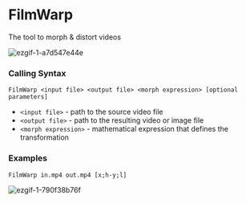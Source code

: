 # FilmWarp
The tool to morph & distort videos  

![ezgif-1-a7d547e44e](https://user-images.githubusercontent.com/11349690/28335444-167668fe-6c07-11e7-8a37-43b5a5b2f1b8.gif)

### Calling Syntax

    FilmWarp <input file> <output file> <morph expression> [optional parameters]

- `<input file>` - path to the source video file
- `<output file>` - path to the resulting video or image file
- `<morph expression>` - mathematical expression that defines the transformation

### Examples

    FilmWarp in.mp4 out.mp4 [x;h-y;l]
![ezgif-1-790f38b76f](https://user-images.githubusercontent.com/11349690/28335541-696e0bd4-6c07-11e7-9662-996020434474.gif)


